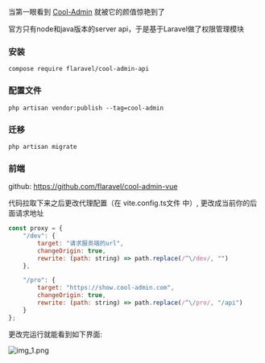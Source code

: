 
当第一眼看到 [Cool-Admin](https://github.com/cool-team-official/cool-admin-vue) 就被它的颜值惊艳到了

官方只有node和java版本的server api，于是基于Laravel做了权限管理模块

### 安装

`compose require flaravel/cool-admin-api`

### 配置文件

`php artisan vendor:publish --tag=cool-admin`

### 迁移
`php artisan migrate`

### 前端

github: https://github.com/flaravel/cool-admin-vue

代码拉取下来之后更改代理配置（在 vite.config.ts文件 中）, 更改成当前你的后面请求地址

```js
const proxy = {
    "/dev": {
        target: "请求服务端的url",
        changeOrigin: true,
        rewrite: (path: string) => path.replace(/^\/dev/, "")
    },

    "/pro": {
        target: "https://show.cool-admin.com",
        changeOrigin: true,
        rewrite: (path: string) => path.replace(/^\/pro/, "/api")
    }
};
```

更改完运行就能看到如下界面:

![img_1.png](https://camo.githubusercontent.com/8da14571f9e7169a6a542113f0b410c1662f44a9ab1c74bbfa6d2b9604932307/68747470733a2f2f636f6f6c2d73686f772e6f73732d636e2d7368616e676861692e616c6979756e63732e636f6d2f61646d696e2f686f6d652d6d696e692e706e67)
